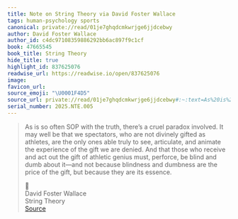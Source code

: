 ```yaml
---
title: Note on String Theory via David Foster Wallace
tags: human-psychology sports
canonical: private://read/01je7ghqdcmkwrjge6jjdcebwy
author: David Foster Wallace
author_id: c4dc97108359886292bb6ac897f9c1cf
book: 47665545
book_title: String Theory
hide_title: true
highlight_id: 837625076
readwise_url: https://readwise.io/open/837625076
image:
favicon_url:
source_emoji: "\U0001F4D5"
source_url: private://read/01je7ghqdcmkwrjge6jjdcebwy#:~:text=As%20is%20so,are%20its%20essence.
serial_number: 2025.NTE.005
---
```

> As is so often SOP with the truth, there’s a cruel paradox involved. It may well be that we spectators, who are not divinely gifted as athletes, are the only ones able truly to see, articulate, and animate the experience of the gift we are denied. And that those who receive and act out the gift of athletic genius must, perforce, be blind and dumb about it—and not because blindness and dumbness are the price of the gift, but because they are its essence.
> <div class="quoteback-footer"><div class="quoteback-avatar"><span class="mini-emoji"> 📕</span></div><div class="quoteback-metadata"><div class="metadata-inner"><span style="display:none">FROM:</span><div aria-label="David Foster Wallace" class="quoteback-author"> David Foster Wallace</div><div aria-label="String Theory" class="quoteback-title"> String Theory</div></div></div><div class="quoteback-backlink"><a target="_blank" aria-label="go to the full text of this quotation" rel="noopener" href="private://read/01je7ghqdcmkwrjge6jjdcebwy#:~:text=As%20is%20so,are%20its%20essence." class="quoteback-arrow"> Source</a></div></div>